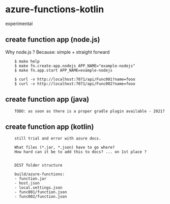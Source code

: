 # azure-functions-kotlin
experimental

## create function app (node.js)

Why node.js ? 
Because: simple + straight forward

```
    $ make help
    $ make fn.create-app.nodejs APP_NAME="example-nodejs"
    $ make fn.app.start APP_NAME=example-nodejs
    
    $ curl -v http://localhost:7071/api/Func001?name=fooo
    $ curl -v http://localhost:7071/api/Func002?name=fooo
```

## create function app (java)

```
    TODO: as soon as there is a proper gradle plugin available - 2021?

```

## create function app (kotlin)

```
    still trial and error with azure docs.
    
    What files (*.jar, *.json) have to go where? 
    How hard can it be to add this to docs? ... on 1st place ?
    
    
    DIST folder structure
    
    build/azure-functions:
    - function.jar
    - host.json
    - local.settings.json
    - func001/function.json
    - func002/function.json
    
    

```

